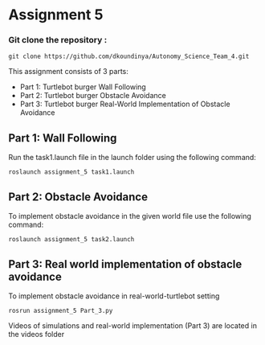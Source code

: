 # Assignment 5

### Git clone the repository :

`git clone https://github.com/dkoundinya/Autonomy_Science_Team_4.git `


This assignment consists of 3 parts:

  - Part 1: Turtlebot burger Wall Following
  - Part 2: Turtlebot burger Obstacle Avoidance
  - Part 3: Turtlebot burger Real-World Implementation of Obstacle Avoidance

## Part 1: Wall Following

Run the task1.launch file in the launch folder using the following command:

`roslaunch assignment_5 task1.launch`


## Part 2: Obstacle Avoidance

  To implement obstacle avoidance in the given world file use the following command:

`roslaunch assignment_5 task2.launch`


## Part 3: Real world implementation of obstacle avoidance
To implement obstacle avoidance in real-world-turtlebot setting

`rosrun assignment_5 Part_3.py`

Videos of simulations and real-world implementation (Part 3) are located in the videos folder

